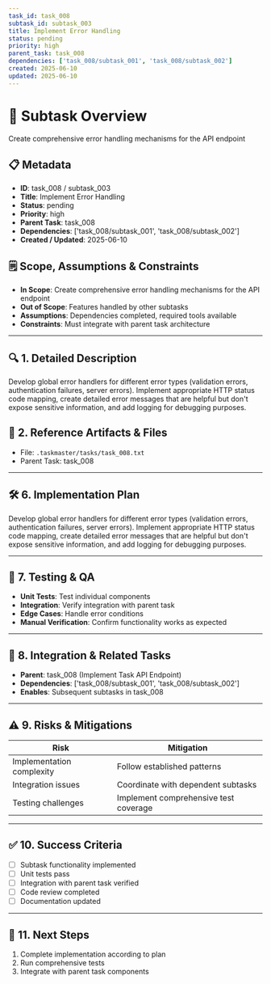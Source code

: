 ```yaml
---
task_id: task_008
subtask_id: subtask_003
title: Implement Error Handling
status: pending
priority: high
parent_task: task_008
dependencies: ['task_008/subtask_001', 'task_008/subtask_002']
created: 2025-06-10
updated: 2025-06-10
---
```


# 🎯 Subtask Overview
Create comprehensive error handling mechanisms for the API endpoint

## 📋 Metadata
- **ID**: task_008 / subtask_003
- **Title**: Implement Error Handling
- **Status**: pending
- **Priority**: high
- **Parent Task**: task_008
- **Dependencies**: ['task_008/subtask_001', 'task_008/subtask_002']
- **Created / Updated**: 2025-06-10

## 🗒️ Scope, Assumptions & Constraints
- **In Scope**: Create comprehensive error handling mechanisms for the API endpoint
- **Out of Scope**: Features handled by other subtasks
- **Assumptions**: Dependencies completed, required tools available
- **Constraints**: Must integrate with parent task architecture

---

## 🔍 1. Detailed Description
Develop global error handlers for different error types (validation errors, authentication failures, server errors). Implement appropriate HTTP status code mapping, create detailed error messages that are helpful but don't expose sensitive information, and add logging for debugging purposes.

## 📁 2. Reference Artifacts & Files
- File: `.taskmaster/tasks/task_008.txt`
- Parent Task: task_008

---

## 🛠️ 6. Implementation Plan
Develop global error handlers for different error types (validation errors, authentication failures, server errors). Implement appropriate HTTP status code mapping, create detailed error messages that are helpful but don't expose sensitive information, and add logging for debugging purposes.

---

## 🧪 7. Testing & QA
- **Unit Tests**: Test individual components
- **Integration**: Verify integration with parent task
- **Edge Cases**: Handle error conditions
- **Manual Verification**: Confirm functionality works as expected

---

## 🔗 8. Integration & Related Tasks
- **Parent**: task_008 (Implement Task API Endpoint)
- **Dependencies**: ['task_008/subtask_001', 'task_008/subtask_002']
- **Enables**: Subsequent subtasks in task_008

---

## ⚠️ 9. Risks & Mitigations
| Risk | Mitigation |
|------|------------|
| Implementation complexity | Follow established patterns |
| Integration issues | Coordinate with dependent subtasks |
| Testing challenges | Implement comprehensive test coverage |

---

## ✅ 10. Success Criteria
- [ ] Subtask functionality implemented
- [ ] Unit tests pass
- [ ] Integration with parent task verified
- [ ] Code review completed
- [ ] Documentation updated

---

## 🚀 11. Next Steps
1. Complete implementation according to plan
2. Run comprehensive tests
3. Integrate with parent task components
